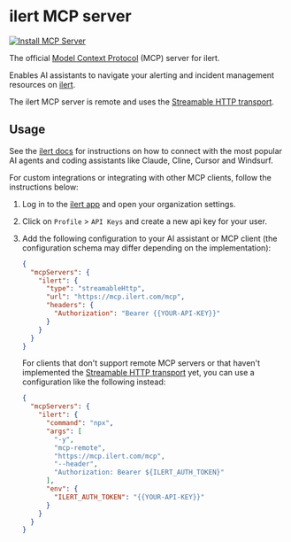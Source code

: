 # ilert MCP server

[![Install MCP Server](https://cursor.com/deeplink/mcp-install-light.svg)](https://cursor.com/en/install-mcp?name=ilert&config=JTdCJTIydHlwZSUyMiUzQSUyMnN0cmVhbWFibGVIdHRwJTIyJTJDJTIydXJsJTIyJTNBJTIyaHR0cHMlM0ElMkYlMkZtY3AuaWxlcnQuY29tJTJGbWNwJTIyJTJDJTIyaGVhZGVycyUyMiUzQSU3QiUyMkF1dGhvcml6YXRpb24lMjIlM0ElMjJCZWFyZXIlMjAlN0IlN0JZT1VSLUFQSS1LRVklN0QlN0QlMjIlN0QlN0Q%3D)

The official [Model Context Protocol](https://modelcontextprotocol.io/introduction) (MCP) server for ilert.

Enables AI assistants to navigate your alerting and incident management resources on [ilert](https://www.ilert.com/).

The ilert MCP server is remote and uses the [Streamable HTTP transport](https://modelcontextprotocol.io/specification/2025-03-26/basic/transports#streamable-http).

## Usage

See the [ilert docs](https://www.docs.ilert.com/developer-docs/mcp) for instructions on how to connect with the most popular AI agents and coding assistants like Claude, Cline, Cursor and Windsurf.

For custom integrations or integrating with other MCP clients, follow the instructions below:

1. Log in to the [ilert app](https://app.ilert.com) and open your organization settings.

2. Click on `Profile` > `API Keys` and create a new api key for your user.

3. Add the following configuration to your AI assistant or MCP client (the configuration schema may differ depending on the implementation):
   ```json
   {
     "mcpServers": {
       "ilert": {
         "type": "streamableHttp",
         "url": "https://mcp.ilert.com/mcp",
         "headers": {
           "Authorization": "Bearer {{YOUR-API-KEY}}"
         }
       }
     }
   }
   ```
   For clients that don't support remote MCP servers or that haven't implemented the [Streamable HTTP transport](https://modelcontextprotocol.io/specification/2025-03-26/basic/transports#streamable-http) yet, you can use a configuration like the following instead:
   ```json
   {
     "mcpServers": {
       "ilert": {
         "command": "npx",
         "args": [
           "-y",
           "mcp-remote",
           "https://mcp.ilert.com/mcp",
           "--header",
           "Authorization: Bearer ${ILERT_AUTH_TOKEN}"
         ],
         "env": {
           "ILERT_AUTH_TOKEN": "{{YOUR-API-KEY}}"
         }
       }
     }
   }
   ```
